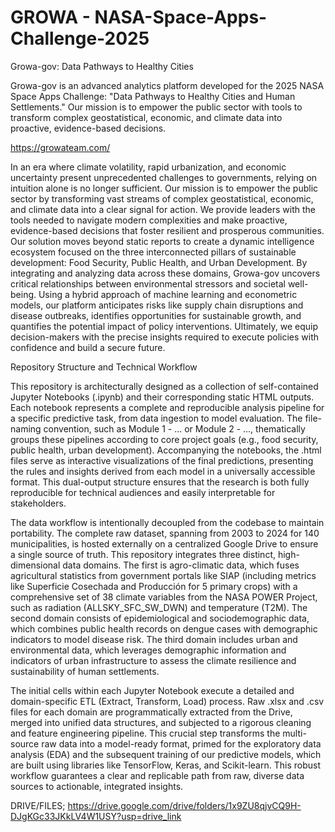 # GROWA - NASA-Space-Apps-Challenge-2025

Growa-gov: Data Pathways to Healthy Cities

Growa-gov is an advanced analytics platform developed for the 2025 NASA Space Apps Challenge: "Data Pathways to Healthy Cities and Human Settlements." Our mission is to empower the public sector with tools to transform complex geostatistical, economic, and climate data into proactive, evidence-based decisions.

https://growateam.com/

In an era where climate volatility, rapid urbanization, and economic uncertainty present unprecedented challenges to governments, relying on intuition alone is no longer sufficient. Our mission is to empower the public sector by transforming vast streams of complex geostatistical, economic, and climate data into a clear signal for action. We provide leaders with the tools needed to navigate modern complexities and make proactive, evidence-based decisions that foster resilient and prosperous communities.
Our solution moves beyond static reports to create a dynamic intelligence ecosystem focused on the three interconnected pillars of sustainable development: Food Security, Public Health, and Urban Development. By integrating and analyzing data across these domains, Growa-gov uncovers critical relationships between environmental stressors and societal well-being. Using a hybrid approach of machine learning and econometric models, our platform anticipates risks like supply chain disruptions and disease outbreaks, identifies opportunities for sustainable growth, and quantifies the potential impact of policy interventions. Ultimately, we equip decision-makers with the precise insights required to execute policies with confidence and build a secure future.

Repository Structure and Technical Workflow

This repository is architecturally designed as a collection of self-contained Jupyter Notebooks (.ipynb) and their corresponding static HTML outputs. Each notebook represents a complete and reproducible analysis pipeline for a specific predictive task, from data ingestion to model evaluation. The file-naming convention, such as Module 1 - ... or Module 2 - ..., thematically groups these pipelines according to core project goals (e.g., food security, public health, urban development). Accompanying the notebooks, the .html files serve as interactive visualizations of the final predictions, presenting the rules and insights derived from each model in a universally accessible format. This dual-output structure ensures that the research is both fully reproducible for technical audiences and easily interpretable for stakeholders.

The data workflow is intentionally decoupled from the codebase to maintain portability. The complete raw dataset, spanning from 2003 to 2024 for 140 municipalities, is hosted externally on a centralized Google Drive to ensure a single source of truth. This repository integrates three distinct, high-dimensional data domains. The first is agro-climatic data, which fuses agricultural statistics from government portals like SIAP (including metrics like Superficie Cosechada and Producción for 5 primary crops) with a comprehensive set of 38 climate variables from the NASA POWER Project, such as radiation (ALLSKY_SFC_SW_DWN) and temperature (T2M). The second domain consists of epidemiological and sociodemographic data, which combines public health records on dengue cases with demographic indicators to model disease risk. The third domain includes urban and environmental data, which leverages demographic information and indicators of urban infrastructure to assess the climate resilience and sustainability of human settlements.

The initial cells within each Jupyter Notebook execute a detailed and domain-specific ETL (Extract, Transform, Load) process. Raw .xlsx and .csv files for each domain are programmatically extracted from the Drive, merged into unified data structures, and subjected to a rigorous cleaning and feature engineering pipeline. This crucial step transforms the multi-source raw data into a model-ready format, primed for the exploratory data analysis (EDA) and the subsequent training of our predictive models, which are built using libraries like TensorFlow, Keras, and Scikit-learn. This robust workflow guarantees a clear and replicable path from raw, diverse data sources to actionable, integrated insights.

DRIVE/FILES; https://drive.google.com/drive/folders/1x9ZU8qjvCQ9H-DJgKGc33JKkLV4W1USY?usp=drive_link









